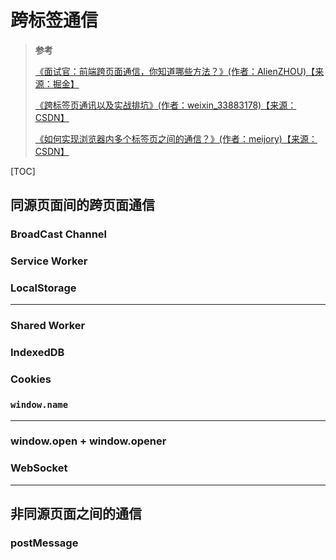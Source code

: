 # 跨标签通信

> **参考**
>
> [《面试官：前端跨页面通信，你知道哪些方法？》(作者：AlienZHOU)【来源：掘金】](https://juejin.cn/post/6844903811232825357)
>
> [《跨标签页通讯以及实战排坑》(作者：weixin_33883178)【来源：CSDN】](https://blog.csdn.net/weixin_33883178/article/details/87985712)
>
> [《如何实现浏览器内多个标签页之间的通信？》(作者：meijory)【来源：CSDN】](https://blog.csdn.net/meijory/article/details/76358570)

[TOC]

## 同源页面间的跨页面通信

### BroadCast Channel

### Service Worker

### LocalStorage

---

### Shared Worker

### IndexedDB

### Cookies

### `window.name`

---

### window.open + window.opener

### WebSocket

---

## 非同源页面之间的通信

### postMessage

